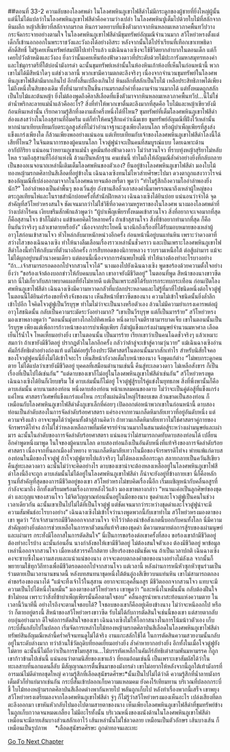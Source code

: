 ##ตอนที่ 33-2 ความลับของโลงศพดำ
ในโลงศพหินภูเขาไฟสีดำไม่มีกระดูกของผู้ชายที่ยิ่งใหญ่ผู้นั้น แต่นี่ไม่ได้แปลว่าในโลงศพหินภูเขาไฟสีดำคือความว่างเปล่า
ในโลงศพหินปูเต็มไปด้วยใบไม้ที่สลักจากหินผลึก หญ้าสีเขียวที่สลักจากมรกต หินกรวดหยาบที่แข็งตัวมากจากหินหลอมเหลวภาคพื้นทวีปวางกระจัดกระจายอย่างตามใจ
ในโลงศพหินภูเขาไฟสีดำมีขุมทรัพย์อัญมณีจำนวนมาก
สวีโหย่วหรงตั้งแต่เด็กก็เข้านอกออกในพระราชวังและวังถงได้อย่างอิสระ หลังจากนั้นได้ไปร่ำเรียนที่เทือกเขาเทพธิดาศักดิ์สิทธิ์ ไม่รู้เคยเห็นทรัพย์สมบัติไปเท่าไรแล้ว แม้เฉินฉางเซิงจะใช้ชีวิตยากลำบากในตอนเด็ก แต่ก็เคยไปวังต้าหมิงและวังถง ยิ่งกว่านั้นเคยเห็นท้องฟ้าดวงดาวที่ประดับด้วยไม้ปะการังมหาสมุทรทองคำและไข่มุกราตรีที่ใต้บ่อน้ำมังกรดำ ฉะนั้นขุมทรัพย์เหล่านั้นในห้องหินเก้าห้องที่เห็นในก่อนหน้านี้ พวกเขาไม่ได้มีสีหน้าใดๆ
แต่ช่วงเวลานี้ พวกเขามีความตกตะลึงจริงๆ
เนื่องจากจำนวนขุมทรัพย์ในโลงศพหินภูเขาไฟสีดำมีมากเกินไป อีกทั้งสิ้นเปลืองเกินไป หินผลึกที่สลักเป็นใบไม้ เหลือประสิทธิภาพได้เพียงไม่ถึงหนึ่งในสิบของเดิม ทั้งที่นำมาทำเป็นชิ้นงานมรกตล้ำค่าที่งดงามจำนวนมากได้ แต่ทั้งหมดถูกสลักเป็นใบไม้และต้นหญ้า ยิ่งไม่ต้องพูดถึงศิลาสีเลือดที่แข็งตัวมาจากหินหลอมเหลวภาคพื้นทวีป...นี่ไม่ใช่ตำน้ำพริกละลายแม่น้ำแล้วคืออะไร?
สิ่งที่ทำให้พวกเขาตื่นตะลึงมากที่สุดคือ ใบไม้และหญ้าเขียวยังมีก้อนหินเหล่านั้น เรียกความรู้สึกที่งดงามสักครึ่งหนึ่งได้ที่ไหน?
ขุมทรัพย์ที่เต็มโลงศพหินภูเขาไฟสีดำส่องแสงสว่างในโถงสุสานที่อึมครึม แต่ก็ทำให้คนรู้สึกแค่ว่าเฉิ่มเชย
ขุมทรัพย์อัญมณีที่ฝังไว้เหล่านั้น หากนำมาเทียบเทียมกับตระกูลสูงส่งที่ไม่ว่าอำนาจฐานะสูงเพียงใดบนโลก หรือผู้บำเพ็ญเพียรที่สูงส่งแข็งแกร่งเพียงใด ก็ล้วนเพียงพออย่างแน่นอน
แต่เทียบเทียมกับเจ้าของโลงศพหินภูเขาไฟสีดำโลงนี้ได้เสียที่ไหน?
ในจินตนาการของผู้คนบนโลก โจวตู๋ฟูน่าจะเป็นคนที่สมบูรณ์แบบ โดยเฉพาะด้านอากัปกิริยา แน่นอนว่าหยามภูเขาแม่น้ำ ดูหมิ่นท้องฟ้าดวงดาว
ไม่ว่าสวนโจว ที่ราบทุ่งหญ้าสุริยาไม่หลับใหล รวมถึงสุสานที่โอ่อ่าแห่งนี้ ล้วนเป็นหลักฐาน
คนเช่นนี้ ทำไมถึงให้อัญมณีล้ำค่าอย่างยิ่งที่กลับกลายเป็นของอเนจอนาถเหล่านี้เติมเต็มโลงศพหินของตัวเอง? ยืนอยู่ข้างโลงศพหินภูเขาไฟสีดำ มองใบไม้ทองหญ้ามรกตศิลาป่นสีเลือดที่อยู่ข้างใน เฉินฉางเซิงทนไม่ไหวส่ายศีรษะไปมา ดวงตาถูกแสงวาวโรจน์ของอัญมณีที่เปล่งออกมาจากในโลงศพฉายจนต้องหรี่ตา พูดว่า “ทำไมรู้สึกถึงความโออ่าลำพองยิ่งนัก?”
โออ่าลำพองเป็นคำพื้นๆ ของเวิ่นสุ่ย ถังซานสือลิ่วเอาสองคำนี้มาพรรณนาถึงเหล่าผู้ใหญ่ของตระกูลเทียนไห่และในราชสำนักบ่อยครั้งที่สำนักฝึกหลวง เฉินฉางเซิงได้ยินบ่อย แน่นอนว่าจำได้
จุดสำคัญที่สวีโหย่วหรงสนใจ ชัดเจนมากว่าไม่ใช่วิธีที่อวดความหรูหราของในโลงศพ นางมองโลงศพดำที่ว่างเปล่าไร้คน เงียบขรึมสักพักแล้วพูดว่า “ผู้บำเพ็ญเพียรทั้งหมดเข้าสวนโจว สิ่งที่อยากจะเจอมากที่สุดก็คือสุสานโจว ข้าก็ไม่ต่าง แต่ข้าเคยคิดไว้หลายครั้ง ถ้าเข้าสุสานโจว สิ่งที่ข้าอยากทำมากที่สุด ก็คือยืนยันว่าจริงๆ แล้วเขาตายหรือยัง”
เนื่องจากประโยคนี้ นางนึกถึงเรื่องที่ได้รับมอบหมายของเหล่าผู้อาวุโสก่อนเข้าสวนโจว หัวไหล่กลับมาหนักหน่วงอีกครั้ง
ก่อนหน้านี้อยู่บนแท่นหิน เพราะว่าดวงตาที่สว่างไสวของเฉินฉางเซิง ทำให้นางลืมเลือนเรื่องราวเหล่านั้นชั่วคราว และเป็นเพราะโลงศพหินภูเขาไฟสีดำโลงนี้ทำให้กลับมาที่ตัวนางอีกครั้ง
การสืบทอดของนิกายหลวง รวบรวมเหนือใต้ ต่อสู้เผ่ามาร แม้จะไม่ได้ผูกอยู่บนตัวนางคนเดียว แต่ตอนนี้เนื่องจากการค้นพบใหม่นี้ ทำให้นางต้องทำอะไรบางอย่าง
“ถ้า...เจ้าสามารถรอดออกไปจากสวนโจวได้”
นางมองไปยังเฉินฉางเซิง พูดขอร้องด้วยความตั้งใจอย่างยิ่งว่า “ขอร้องเจ้าต้องบอกข่าวให้กับคนบนโลก เขาอาจยังมีชีวิตอยู่”
ในตอนที่พูด สีหน้าของนางขาวซีดมาก นี่ไม่เกี่ยวกับสภาพบาดแผลที่ยังไม่หายดี แต่เป็นเพราะสติได้รับการกระทบกระเทือน
ก่อนเปิดโลงศพหินภูเขาไฟสีดำ เฉินฉางเซิงมีความหวาดกลัวที่แปลกประหลาดและไม่รู้ที่มาที่ไปชนิดหนึ่งต่อโจวตู๋ฟู ในตอนนี้ได้ยินคำร้องขอที่จริงจังของนาง เห็นสีหน้าที่ขาวซีดของนาง ความไม่เข้าใจชนิดนั้นยิ่งล้ำลึกเข้าไปอีก ใจคิดโจวตู๋ฟูเป็นวีรบุรุษ ทำไมไม่ว่าจะเป็นนางหรือตัวเอง ล้วนไม่มีความยำเกรงเคารพต่อผู้อาวุโสชนิดนั้น กลับเป็นความระมัดระวังอย่างมาก?
“เขาเป็นวีรบุรุษ แต่ก็เป็นมารร้าย”
สวีโหย่วหรงมองเขาพลางพูดว่า “ตอนนั้นมุ่งทางไกลไปทิศเหนือ หนึ่งดาบโจมตีราชามารบาดเจ็บ เขาในตอนนั้นเป็นวีรบุรุษ เพียงแต่เพื่อการก้าวหน้าของการบำเพ็ญเพียร ก็ฆ่าผู้แข็งแกร่งเผ่ามนุษย์จำนวนมหาศาล เลือดเย็นไร้น้ำใจ โหดเหี้ยมอย่างยิ่ง เขาในตอนนั้น เป็นมารร้าย เรียกเขาว่าเป็นคนโฉดชั่วจริงๆ แล้วเหมาะสมกว่า ถ้าเขายังมีชีวิตอยู่ ปรากฏตัวในโลกอีกครั้ง กลัวว่าต้าลู่จะเข้าสู่ความวุ่นวาย”
แม้เฉินฉางเซิงอ่านคัมภีร์ลัทธิเต๋าอย่างถ่องแท้ แต่ไม่ค่อยรู้เรื่องประวัติศาสตร์ในตอนนั้นมากสักเท่าไร สำหรับนิสัยใจคอของโจวตู๋ฟูคนนี้ยิ่งไม่ได้เข้าใจอะไร เห็นสีหน้ากังวลเต็มใบหน้าของนาง จึงพูดแก้ต่าง “ไม่พบกระดูกคนตาย ไม่ได้แปลว่าเขายังมีชีวิตอยู่ บุคคลที่เสมือนตำนานเช่นนี้ คืนสู่ทะเลดวงดาว ไม่เหลือสังขาร ก็เป็นเรื่องที่เป็นไปได้เช่นกัน”
“แต่ดาบของเขาก็ไม่อยู่ในโลงศพหินภูเขาไฟสีดำเช่นกัน” สวีโหย่วหรงพูด
เฉินฉางเซิงได้ยินก็เงียบขรึม ใช่ ดาบเล่มนั้นก็ไม่อยู่
โจวตู๋ฟูสู้รบไร้คู่แข่งในยุทธภพ สิ่งที่พึ่งพานั้นก็คือดาบเล่มนั้น
ดาบนามสองท่อน
หนึ่งดาบส่องท่อน
หน้าแหลมคนของดาบ ไม่ว่าจะเป็นคู่ต่อสู้ที่แข็งแกร่งแค่ไหน ศาสตราวิเศษที่แข็งแกร่งแค่ไหน กระทั่งแผ่นดินใหญ่ไร้ขอบเขต ล้วนขาดเป็นสองท่อน
ก็เหมือนกับโลงศพหินภูเขาไฟสีดำดั่งภูเขาเล็กที่ค่อยๆ เปิดออกต่อหน้าพวกเขาในก่อนหน้านี้
ดาบสองท่อนเป็นลำดับสองในการจัดลำดับร้อยศาสตรา แค่รองจากทวนเกล็ดหิมาลัยเทวาที่อยู่อันดับหนึ่ง
แต่ความจริงแล้ว อาจจะพูดได้ว่าผู้คนทั้งต้าลู่ล้วนคิดว่า ถ้าทวนเกล็ดหิมาลัยเทวาไม่ใช่ศาสตราคู่กายของจักรพรรดิไท่จง ถ้าไม่ใช่ว่าหลงเหลือภาพที่มหัศจรรย์จำนวนมากในสนามต่อสู้ระหว่างเผ่ามนุษย์และเผ่ามาร ฉะนั้นในลำดับของการจัดลำดับร้อยศาสตรา แน่นอนว่าไม่สามารถกดทับดาบสองท่อนได้ เปลี่ยนอีกคำพูดหนึ่งมาพูด ในใจของผู้คนบนโลก ดาบสองท่อนถึงเป็นอันดับหนึ่งที่แท้จริงของการจัดลำดับร้อยศาสตรา
เนื่องจากที่นอกเมืองลั่วหยาง ทวนเกล็ดหิมาลัยเทวาในมือของจักรพรรดิไท่จง พ่ายแพ้แก่ดาบสองท่อนในมือของโจวตู๋ฟู
ถ้าโจวตู๋ฟูตายไปแล้วจริงๆ ไม่ได้หลงเหลือกระดูก สลายกลายเป็นควันสีเขียวคืนสู่ทะเลดวงดาว ฉะนั้นไม่ว่าจะคิดอย่างไร ดาบของเขาน่าจะต้องหลงเหลืออยู่ในโลงศพหินภูเขาไฟสีดำโลงนี้ถึงจะถูก
ดาบเล่มนั้นไม่ได้อยู่ในโลงศพหินภูเขาไฟสีดำ ก็น่าจะยังอยู่ที่ข้างกายเขา นี่ก็คือหลักฐานที่สำคัญที่สุดของการมีชีวิตอยู่ของเขา
สวีโหย่วหรงไม่ขบคิดเรื่องนี้อีก เริ่มเผชิญหน้ากับคลื่นอสูรที่กำลังจะมาถึง อีกทั้งเตรียมพร้อมเรื่องภายหลังไว้แล้ว มองเขาพลางกล่าว “หนานเค่อเป็นลูกศิษย์ของชุดดำ และกุญแจของสวนโจว ไม้จิตวิญญาณท่อนนั้นอยู่ในมือของนาง ชุดดำและโจวตู๋ฟูเป็นคนในช่วงเวลาเดียวกัน ฉะนั้นเขาเป็นไปไม่ได้ที่เป็นโจวตู๋ฟู แต่ชัดเจนมากว่าระหว่างชุดดำและโจวตู๋ฟูน่าจะมีความสัมพันธ์อะไรบางอย่าง”
เฉินฉางเซิงไม่เข้าใจว่านางพูดพวกนี้กับเขาทำไม
สวีโหย่วหรงมองตาของเขา พูดว่า “ถ้าเจ้าสามารถมีชีวิตออกจากสวนโจว จำไว้ว่าต้องนำข้อสังเกตนี้บอกกับคนทั้งโลก นี่มีความสำคัญอย่างยิ่งต่อการช่วยเหลือในการหาตัวตนที่แท้จริงของชุดดำ มีความหมายต่อการสู้รบของเผ่ามนุษย์และเผ่ามาร กระทั่งมีโอกาสในการตัดสินใจ”
นี่เป็นการขอร้องต่อเขาครั้งที่สอง
ขอร้องเขาถ้ามีชีวิตอยู่ ต้องทำอะไรบ้าง
ฉะนั้นก่อนอื่น นางกำลังขอให้เขามีชีวิตอยู่ ไม่ต้องสนใจตัวเอง ต้องมีชีวิตอยู่ พาข้อมูลเหล่านี้ออกจากสวนโจว
เมื่อหงส์สวรรค์ใกล้ตาย เสียงร้องของมันชัดเจน
ถ้าเป็นเวลาปกติ เฉินฉางเซิงคงจะซาบซึ้งในความสงบและแน่วแน่ของนาง อาจจะตอบตกลงคำขอของนางอย่างไม่ลังเล จากนั้นก็พยายามใช้ทุกวิถีทางเพื่อมีชีวิตรอดออกไปจากสวนโจว แต่เวลานี้ หลังผ่านการหนีหัวซุกหัวซุนร่วมเป็นร่วมตายเป็นเวลานานขนาดนี้ หลังบทสนทนาชุดหนึ่งใต้ต้นอู๋ถงสีเขียวบนแท่นหิน เขาไม่สามารถตกลงคำขอร้องของนางได้
“แม้จะทิ้งเจ้าไว้ในสุสาน อยากจะทะลุคลื่นอสูร มีชีวิตออกจากสวนโจว แทบจะมีความเป็นไปได้หนึ่งในหมื่น” มองตาของสวีโหย่วหรง เขาพูดว่า “และหนึ่งในหมื่นนั้น กลับต้องฝืนใจ ข้าไม่ยอม เพราะว่าสิ่งที่ข้าบำเพ็ญเพียรนั้นคือตามใจชอบ”
คลื่นอสูรนำพาเงาสะท้อนแห่งความตาย ในเวลานี้วินาทีนี้ อย่างไรถึงจะตามใจชอบได้? ใจชอบของเขาก็คืออยู่เคียงข้างนาง ไม่ว่าจะหนีออกไป หรือว่า ก็ตายอยู่ตรงนี้
สีหน้าของสวีโหย่วหรงขาวซีด รับไม่ได้กับการตัดสินใจเช่นนี้ของเขา แต่สายตากลับอบอุ่นอย่างมาก ดีใจต่อการตัดสินใจของเขา
เฉินฉางเซิงไม่ให้โอกาสนางในการโน้มน้าวตัวเอง เก็บกระบี่สั้นกลับไปในปลอก เริ่มจัดการเหล่าใบไม้ทองหญ้ามรกตศิลาป่นสีเลือดในโลงศพหินภูเขาไฟสีดำ
ทรัพย์สินอัญมณีเหล่านี้คร่ำครึจนทนดูไม่ได้จริง งานแกะสลักใช้ได้ ในการตัดสินความสวยงามนั้นกลับอยู่ในระดับล่างมาก ทว่าล้วนใช้วัตถุดิบที่ยอดเยี่ยมอย่างยิ่ง ล้ำค่าหายากอย่างยิ่ง อีกทั้งในเมื่อโจวตู๋ฟูยังไม่ตาย ฉะนั้นนี่ไม่ถือว่าเป็นการขโมยสุสาน...ไม้บรรทัดเหล็กในคัมภีร์ลัทธิเต๋าสามพันมหามรรค ก็ถูกเขาก้าวข้ามไปเช่นนี้
แน่นอนว่าตามนิสัยของเขาแล้ว ที่ยอมอ้อมเช่นนี้ เป็นเพราะเขาสัมผัสได้ว่าในทะเลสาบที่นอกแดนลี้ลับ มีสัญญาณการตื่นขึ้นมาของมังกรดำ เขาไม่อยากให้หลังจากนี้ถูกใต้เท้ามังกรที่อารมณ์ไม่ดีด่าทอชุดใหญ่ ความรู้สึกที่เลือดสุนัขรดศีรษะ*นั้นเป็นไปไม่ได้ว่าดี ความรู้สึกที่น้ำลายมังกรเต็มตัวก็ย่ำแย่มากเช่นกัน
กระบี่สั้นเข้าปลอกเก็บความแหลมคม ยังคงไร้เทียมทาน บริเวณที่ปลอกกระบี่ชี้ ใบไม้ทองหญ้ามรกตศิลาป่นสีเลือดต่างพากันหายไป พลันถูกเก็บไป
หลังทำเรื่องพวกนี้เสร็จ เขาพยุงสวีโหย่วหรงเตรียมลงจากโลงศพหินภูเขาไฟสีดำ จู่ๆ ก็ไม่รู้ว่าสวีโหย่วหรงมองเห็นอะไร เปล่งเสียงที่ตกตะลึงออกมา
เขาหันหัวกลับไปมองไปตามสายตาของนาง เห็นเพียงโลงศพหินภูเขาไฟสีดำที่ขุมทรัพย์ข้างในถูกเก็บกวาดจนหมดเกลี้ยง ไม่มีอะไรทั้งนั้น
บริเวณหนึ่งของผนังด้านในโลงศพหินภูเขาไฟสีดำ เหมือนจะมีลายเส้นบางส่วนสลักเอาไว้
เส้นเหล่านั้นไม่ใช่ลวดลาย เหมือนเป็นตัวอักษร
เส้นบางเส้น ก็เหมือนเป็นรูปภาพ
 
 
*เลือดสุนัขรดศีรษะ ถูกด่าทอจนเละเทะ


[Go To Next Chapter]( ./319.md)
